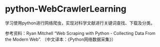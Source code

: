 # python-WebCrawlerLearning

学习使用python进行网络爬虫，实现对科学文献进行关键词查找、下载及分类。

参考资料：Ryan Mitchell “Web Scraping with Python - Collecting Data From the Modern Web”. （中文译本：《Python网络数据采集》）
